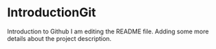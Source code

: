 # IntroductionGit
Introduction to Github
I am editing the README file. Adding some more details about the project description.
